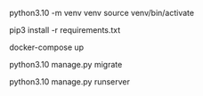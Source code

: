 python3.10 -m venv venv
source venv/bin/activate

pip3 install -r requirements.txt

docker-compose up

python3.10 manage.py migrate

python3.10 manage.py runserver
